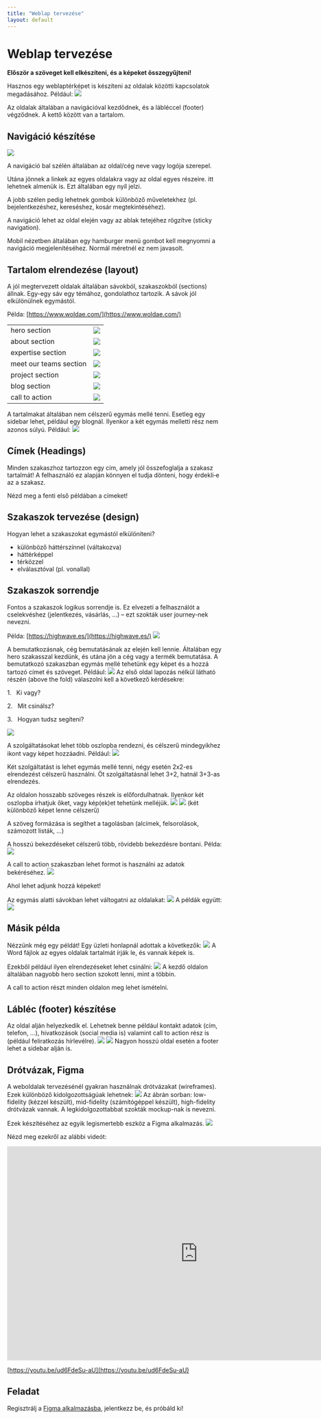 ```yaml
---
title: "Weblap tervezése"
layout: default
---
```


# Weblap tervezése

**Először a szöveget kell elkészíteni, és a képeket összegyűjteni!** 

Hasznos egy weblaptérképet is készíteni az oldalak közötti kapcsolatok megadásához. Például:
![](images/Pasted%20image%2020241214104353.png)

Az oldalak általában a navigációval kezdődnek, és a lábléccel (footer) végződnek. A kettő között van a tartalom.

## Navigáció készítése

![](images/Pasted%20image%2020241214113744.png)

A navigáció bal szélén általában az oldal/cég neve vagy logója szerepel.

Utána jönnek a linkek az egyes oldalakra vagy az oldal egyes részeire. itt lehetnek almenük is. Ezt általában egy nyíl jelzi.

A jobb szélen pedig lehetnek gombok különböző műveletekhez (pl. bejelentkezéshez, kereséshez, kosár megtekintéséhez).

A navigáció lehet az oldal elején vagy az ablak tetejéhez rögzítve (sticky navigation).

Mobil nézetben általában egy hamburger menü gombot kell megnyomni a navigáció megjelenítéséhez. Normál méretnél ez nem javasolt.

## Tartalom elrendezése (layout)

A jól megtervezett oldalak általában sávokból, szakaszokból (sections) állnak. Egy-egy sáv egy témához, gondolathoz tartozik. A sávok jól elkülönülnek egymástól.

Példa: [https://www.woldae.com/](https://www.woldae.com/)

|                        |                                          |
| ---------------------- | ---------------------------------------- |
| hero section           | ![](images/Pasted%20image%2020241214115310.png) |
| about section          | ![](images/Pasted%20image%2020241214115618.png) |
| expertise section      | ![](images/Pasted%20image%2020241214115654.png) |
| meet our teams section | ![](images/Pasted%20image%2020241214115728.png) |
| project section        | ![](images/Pasted%20image%2020241214115808.png) |
| blog section           | ![](images/Pasted%20image%2020241214115822.png) |
| call to action         | ![](images/Pasted%20image%2020241214115832.png) |

A tartalmakat általában nem célszerű egymás mellé tenni. Esetleg egy sidebar lehet, például egy blognál. Ilyenkor a két egymás melletti rész nem azonos súlyú. Például:
![](images/Pasted%20image%2020241214115846.png)

## Címek (Headings)

Minden szakaszhoz tartozzon egy cím, amely jól összefoglalja a szakasz tartalmát! A felhasználó ez alapján könnyen el tudja dönteni, hogy érdekli‑e az a szakasz.

Nézd meg a fenti első példában a címeket!

## Szakaszok tervezése (design)

Hogyan lehet a szakaszokat egymástól elkülöníteni?

- különböző háttérszínnel (váltakozva)
- háttérképpel
- térközzel
- elválasztóval (pl. vonallal)

## Szakaszok sorrendje

Fontos a szakaszok logikus sorrendje is. Ez elvezeti a felhasználót a cselekvéshez (jelentkezés, vásárlás, …) – ezt szokták user journey-nek nevezni.

Példa: [https://highwave.es/](https://highwave.es/)
![](images/Pasted%20image%2020241214120155.png)

A bemutatkozásnak, cég bemutatásának az elején kell lennie. Általában egy hero szakasszal kezdünk, és utána jön a cég vagy a termék bemutatása. A bemutatkozó szakaszban egymás mellé tehetünk egy képet és a hozzá tartozó címet és szöveget. Például:
![](images/Pasted%20image%2020241214120233.png)
Az első oldal lapozás nélkül látható részén (above the fold) válaszolni kell a következő kérdésekre:

1.   Ki vagy?

2.   Mit csinálsz?

3.   Hogyan tudsz segíteni?

![](images/Pasted%20image%2020241214120551.png)

A szolgáltatásokat lehet több oszlopba rendezni, és célszerű mindegyikhez ikont vagy képet hozzáadni. Például:
![](images/Pasted%20image%2020241214120722.png)

Két szolgáltatást is lehet egymás mellé tenni, négy esetén 2x2-es elrendezést célszerű használni. Öt szolgáltatásnál lehet 3+2, hatnál 3+3-as elrendezés.

Az oldalon hosszabb szöveges részek is előfordulhatnak. Ilyenkor két oszlopba írhatjuk őket, vagy kép(ek)et tehetünk melléjük.
![](images/Pasted%20image%2020241214120811.png)
![](images/Pasted%20image%2020241214120817.png)
(két különböző képet lenne célszerű)

A szöveg formázása is segíthet a tagolásban (alcímek, felsorolások, számozott listák, …)

A hosszú bekezdéseket célszerű több, rövidebb bekezdésre bontani. Példa:
![](images/Pasted%20image%2020241214120912.png)

A call to action szakaszban lehet formot is használni az adatok bekéréséhez.
![](images/Pasted%20image%2020241214120936.png)

Ahol lehet adjunk hozzá képeket!

Az egymás alatti sávokban lehet váltogatni az oldalakat:
![](images/Pasted%20image%2020241214120947.png)
A példák együtt:
![](images/Pasted%20image%2020241214121012.png)
## Másik példa

Nézzünk még egy példát! Egy üzleti honlapnál adottak a következők:
![](images/Pasted%20image%2020241214121042.png)
A Word fájlok az egyes oldalak tartalmát írják le, és vannak képek is.

Ezekből például ilyen elrendezéseket lehet csinálni:
![](images/Pasted%20image%2020241214121138.png)
A kezdő oldalon általában nagyobb hero section szokott lenni, mint a többin.

A call to action részt minden oldalon meg lehet ismételni.

## Lábléc (footer) készítése

Az oldal alján helyezkedik el. Lehetnek benne például kontakt adatok (cím, telefon, …), hivatkozások (social media is) valamint call to action rész is (például feliratkozás hírlevélre).
![](images/Pasted%20image%2020241214121301.png)
![](images/Pasted%20image%2020241214121307.png)
Nagyon hosszú oldal esetén a footer lehet a sidebar alján is.

## Drótvázak, Figma

A weboldalak tervezésénél gyakran használnak drótvázakat (wireframes). Ezek különböző kidolgozottságúak lehetnek:
![](images/Pasted%20image%2020241214121326.png)
Az ábrán sorban: low-fidelity (kézzel készült), mid-fidelity (számítógéppel készült), high-fidelity drótvázak vannak. A legkidolgozottabbat szokták mockup-nak is nevezni.

Ezek készítéséhez az egyik legismertebb eszköz a Figma alkalmazás.
![](images/Pasted%20image%2020241214121445.png)

Nézd meg ezekről az alábbi videót:

<iframe width="887" height="499" src="https://www.youtube.com/embed/ud6FdeSu-aU" title="Figma UI design szoftver - Bemutató (WPKurzus lecke)" frameborder="0" allow="accelerometer; autoplay; clipboard-write; encrypted-media; gyroscope; picture-in-picture; web-share" referrerpolicy="strict-origin-when-cross-origin" allowfullscreen></iframe>

[https://youtu.be/ud6FdeSu-aU](https://youtu.be/ud6FdeSu-aU)

## Feladat

Regisztrálj a [Figma alkalmazásba](https://www.figma.com/), jelentkezz be, és próbáld ki!